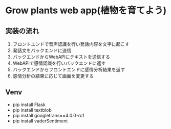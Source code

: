 # Grow plants web app(植物を育てよう)

## 実装の流れ
1. フロントエンドで音声認識を行い発話内容を文字に起こす
2. 発話文をバックエンドに送信
3. バックエンドからWebAPIにテキストを送信する
4. WebAPIで感情認識を行いバックエンドに返す
5. バックエンドからフロントエンドに感情分析結果を返す
6. 感情分析の結果に応じて画面を変更する
## Venv
- pip install Flask
- pip install textblob
- pip install googletrans==4.0.0-rc1
- pip install vaderSentiment